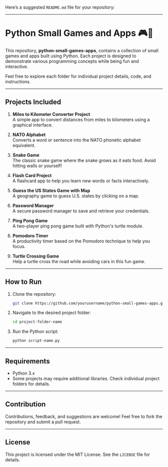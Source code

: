 Here’s a suggested `README.md` file for your repository:

---

# Python Small Games and Apps 🎮📱

This repository, **python-small-games-apps**, contains a collection of small games and apps built using Python. Each project is designed to demonstrate various programming concepts while being fun and interactive.  

Feel free to explore each folder for individual project details, code, and instructions.

---

## Projects Included

1. **Miles to Kilometer Converter Project**  
   A simple app to convert distances from miles to kilometers using a graphical interface.

2. **NATO Alphabet**  
   Converts a word or sentence into the NATO phonetic alphabet equivalent.

3. **Snake Game**  
   The classic snake game where the snake grows as it eats food. Avoid hitting walls or yourself!

4. **Flash Card Project**  
   A flashcard app to help you learn new words or facts interactively.

5. **Guess the US States Game with Map**  
   A geography game to guess U.S. states by clicking on a map.

6. **Password Manager**  
   A secure password manager to save and retrieve your credentials.

7. **Ping Pong Game**  
   A two-player ping pong game built with Python's turtle module.

8. **Pomodoro Timer**  
   A productivity timer based on the Pomodoro technique to help you focus.

9. **Turtle Crossing Game**  
   Help a turtle cross the road while avoiding cars in this fun game.

---

## How to Run

1. Clone the repository:
   ```bash
   git clone https://github.com/yourusername/python-small-games-apps.git
   ```
2. Navigate to the desired project folder:
   ```bash
   cd project-folder-name
   ```
3. Run the Python script:
   ```bash
   python script-name.py
   ```

---

## Requirements

- Python 3.x  
- Some projects may require additional libraries. Check individual project folders for details.

---

## Contribution

Contributions, feedback, and suggestions are welcome! Feel free to fork the repository and submit a pull request.

---

## License

This project is licensed under the MIT License. See the `LICENSE` file for details.
